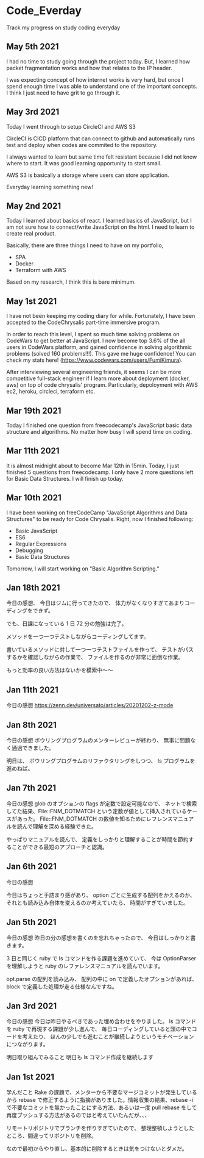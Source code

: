 # Code_Everday

Track my progress on study coding everyday

## May 5th 2021

I had no time to study going through the project today. But, I learned how packet fragmentation works and how that relates to the IP header.

I was expecting concept of how internet works is very hard, but once I spend enough time I was able to understand one of the important concepts. I think I just need to have grit to go through it.

## May 3rd 2021

Today I went through to setup CircleCI and AWS S3

CircleCI is CICD platform that can connect to github and automatically runs test and deploy when codes are commited to the repository.

I always wanted to learn but same time felt resistant because I did not know where to start. It was good learning opportunity to start small.

AWS S3 is basically a storage where users can store application.

Everyday learning something new!

## May 2nd 2021

Today I learned about basics of react. I learned basics of JavaScript, but I am not sure how to connect/write JavaScript on the html. I need to learn to create real product.

Basically, there are three things I need to have on my portfolio,

- SPA
- Docker
- Terraform with AWS

Based on my research, I think this is bare minimum.

## May 1st 2021

I have not been keeping my coding diary for while.
Fortunately, I have been accepted to the CodeChrysalis part-time immersive program.

In order to reach this level, I spent so much time solving problems on CodeWars to get better at JavaScript. I now become top 3.6% of the all users in CodeWars platform, and gained confidence in solving algorithmic problems (solved 160 problems!!!). This gave me huge confidence! You can check my stats here! (https://www.codewars.com/users/FumiKimura).

After interviewing several engineering friends, it seems I can be more competitive full-stack engineer if I learn more about deployment (docker, aws) on top of code chrysalis' program. Particularly, depoloyment with AWS ec2, heroku, circleci, terraform etc.

## Mar 19th 2021

Today I finished one question from freecodecamp's JavaScript basic data structure and algorithms. No matter how busy I will spend time on coding.

## Mar 11th 2021

It is almost midnight about to become Mar 12th in 15min. Today, I just finished 5 questions from freecodecamp. I only have 2 more questions left for Basic Data Structures. I will finish up today.

## Mar 10th 2021

I have been working on freeCodeCamp "JavaScript Algorithms and Data Structures" to be ready for Code Chrysalis. Right, now I finished following:

- Basic JavaScript
- ES6
- Regular Expressions
- Debugging
- Basic Data Structures

Tomorrow, I will start working on "Basic Algorithm Scripting."

## Jan 18th 2021

今日の感想、
今日はジムに行ってきたので、
体力がなくなりすぎてあまりコーディングをできず。

でも、日課になっている 1 日 72 分の勉強は完了。

メソッドを一つ一つテストしながらコーディングしてます。

書いているメソッドに対して一つ一つテストファイルを作って、
テストがパスするかを確認しながらの作業で、
ファイルを作るのが非常に面倒な作業。

もっと効率の良い方法はないかを模索中〜〜

## Jan 11th 2021

今日の感想
https://zenn.dev/universato/articles/20201202-z-mode

## Jan 8th 2021

今日の感想
ボウリングプログラムのメンターレビューが終わり、
無事に問題なく通過できました。

明日は、
ボウリングプログラムのリファクタリングをしつつ、
ls プログラムを進めねば。

## Jan 7th 2021

今日の感想
glob のオプションの flags が定数で設定可能なので、
ネットで検索してた結果、File::FNM_DOTMATCH という定数が値として挿入されているケースがあった。
File::FNM_DOTMATCH の数値を知るためにレフレンスマニュアルを読んで理解を深める経験できた。

やっぱりマニュアルを読んで、
定義をしっかりと理解することが時間を節約することができる最短のアプローチと認識。

## Jan 6th 2021

今日の感想

今日はちょっと手詰まり感があり、
option ごとに生成する配列をかえるのか、
それとも読み込み自体を変えるのか考えていたら、
時間がすぎていました。

## Jan 5th 2021

今日の感想
昨日の分の感想を書くのを忘れちゃったので、
今日はしっかりと書きます。

3 日と同じく ruby で ls コマンドを作る課題を進めていて、
今は OptionParser を理解しようと ruby のレファレンスマニュアルを読んでいます。

opt.parse の配列を読み込み、
配列の中に on で定義したオプションがあれば、
block で定義した処理が走る仕様なんですね。

## Jan 3rd 2021

今日の感想
今日は昨日やるべきであった埋め合わせをやりました。
ls コマンドを ruby で再現する課題が少し進んで、
毎日コーディングしていると頭の中でコードを考えたり、
ほんの少しでも進むことが継続しようというモチベーションにつながります。

明日取り組んでみること
明日も ls コマンド作成を継続します

## Jan 1st 2021

学んだこと
Rake の課題で、メンターから不要なマージコミットが発生しているから rebase で修正するように指摘がありました。情報収集の結果、rebase -i で不要なコミットを無かったことにする方法、あるいは一度 pull rebase をして再度プッシュする方法があるのではと考えていたんだが、、、

リモートリポジトリでブランチを作りすぎていたので、
整理整頓しようとしたところ、間違ってリポジトリを削除。

なので最初からやり直し、基本的に削除するときは気をつけないとダメだ。
